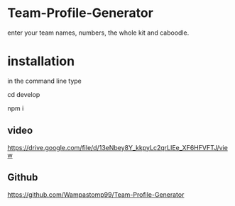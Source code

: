 # Team-Profile-Generator 

enter your team names, numbers, the whole kit and caboodle.

# installation

in the command line type

cd develop

npm i


## video

https://drive.google.com/file/d/13eNbey8Y_kkpyLc2qrLIEe_XF6HFVFTJ/view

## Github

https://github.com/Wampastomp99/Team-Profile-Generator